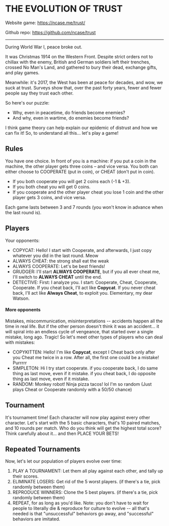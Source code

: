# THE EVOLUTION OF TRUST

Website game: https://ncase.me/trust/

Github repo: https://github.com/ncase/trust

---
During World War I, peace broke out.

It was Christmas 1914 on the Western Front.
Despite strict orders not to chillax with the enemy, British and German soldiers left their trenches, crossed No Man's Land, and gathered to bury their dead, exchange gifts, and play games.

Meanwhile: it's 2017, the West has been at peace for decades, and wow, we suck at trust.
Surveys show that, over the past forty years, fewer and fewer people say they trust each other.

So here's our puzzle:
- Why, even in peacetime, do friends become enemies?
- And why, even in wartime, do enemies become friends?

I think game theory can help explain our epidemic of distrust and how we can fix it!
So, to understand all this... let's play a game!

## Rules
You have one choice. In front of you is a machine: if you put a coin in the machine, the other player gets three coins – and vice versa. You both can either choose to COOPERATE (put in coin), or CHEAT (don't put in coin).

- If you both cooperate you will get 2 coins each (-1 & +3).
- If you both cheat you will get 0 coins.
- If you cooperate and the other player cheat you lose 1 coin and the other player gets 3 coins, and vice versa.

Each game lasts between 3 and 7 rounds (you won't know in advance when the last round is).

## Players
Your opponents:
- COPYCAT: Hello! I start with Cooperate, and afterwards, I just copy whatever you did in the last round. Meow
- ALWAYS CHEAT: the strong shall eat the weak
- ALWAYS COOPERATE: Let's be best friends!
- GRUDGER: I'll start **ALWAYS COOPERATE**, but if you all ever cheat me, I'll switch to **ALWAYS CHEAT** until the end.
- DETECTIVE: First: I analyze you. I start: Cooperate, Cheat, Cooperate, Cooperate. If you cheat back, I'll act like **Copycat**. If you never cheat back, I'll act like **Always Cheat**, to exploit you. Elementary, my dear Watson.

#### More opponents
Mistakes, miscommunication, misinterpretations -- accidents happen all the time in real life. But if the other person doesn't think it was an accident... it will spiral into an endless cycle of vengeance, that started over a single mistake, long ago. Tragic!
So let's meet other types of players who can deal with mistakes:

- COPYKITTEN: Hello! I'm like **Copycat**, except I Cheat back only after you Cheat me twice in a row. After all, the first one could be a mistake! Purrrrr
- SIMPLETON: Hi I try start cooperate. if you cooperate back, I do same thing as last move, even if it mistake. if you cheat back, I do opposite thing as last move, even if it mistake.
- RANDOM: Monkey robot! Ninja pizza tacos! lol I'm so random (Just plays Cheat or Cooperate randomly with a 50/50 chance)

## Tournament
It's tournament time! Each character will now play against every other character.
Let's start with the 5 basic characters, that's 10 paired matches, and 10 rounds per match.
Who do you think will get the highest total score? Think carefully about it... and then PLACE YOUR BETS!

## Repeated Tournaments
Now, let's let our population of players evolve over time:
1. PLAY A TOURNAMENT: Let them all play against each other, and tally up their scores.
2. ELIMINATE LOSERS: Get rid of the 5 worst players. (if there's a tie, pick randomly between them)
3. REPRODUCE WINNERS: Clone the 5 best players. (if there's a tie, pick randomly between them)
4. REPEAT, for as long as you'd like. Note: you don't have to wait for people to literally die & reproduce for culture to evolve -- all that's needed is that "unsuccessful" behaviors go away, and "successful" behaviors are imitated.
